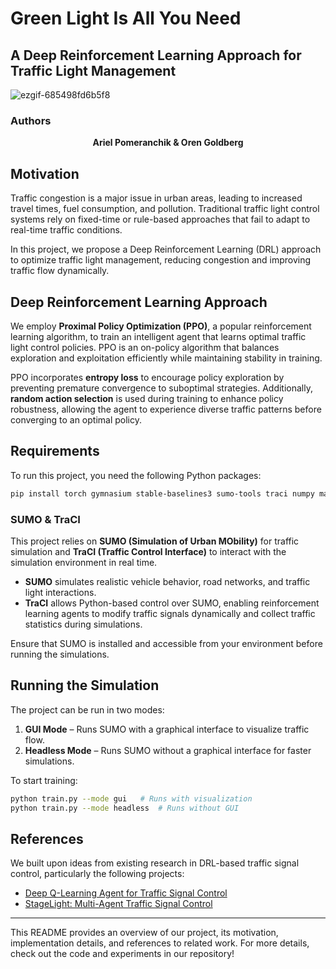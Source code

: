 # Green Light Is All You Need

## A Deep Reinforcement Learning Approach for Traffic Light Management

![ezgif-685498fd6b5f8](https://github.com/user-attachments/assets/22a5de08-4442-4e33-8e67-478ace0592c4)


### Authors
<p align="center">
  <strong>Ariel Pomeranchik & Oren Goldberg</strong>
</p>

## Motivation
Traffic congestion is a major issue in urban areas, leading to increased travel times, fuel consumption, and pollution. Traditional traffic light control systems rely on fixed-time or rule-based approaches that fail to adapt to real-time traffic conditions.

In this project, we propose a Deep Reinforcement Learning (DRL) approach to optimize traffic light management, reducing congestion and improving traffic flow dynamically.

## Deep Reinforcement Learning Approach
We employ **Proximal Policy Optimization (PPO)**, a popular reinforcement learning algorithm, to train an intelligent agent that learns optimal traffic light control policies. PPO is an on-policy algorithm that balances exploration and exploitation efficiently while maintaining stability in training. 

PPO incorporates **entropy loss** to encourage policy exploration by preventing premature convergence to suboptimal strategies. Additionally, **random action selection** is used during training to enhance policy robustness, allowing the agent to experience diverse traffic patterns before converging to an optimal policy.

## Requirements
To run this project, you need the following Python packages:

```bash
pip install torch gymnasium stable-baselines3 sumo-tools traci numpy matplotlib
```

### SUMO & TraCI
This project relies on **SUMO (Simulation of Urban MObility)** for traffic simulation and **TraCI (Traffic Control Interface)** to interact with the simulation environment in real time. 

- **SUMO** simulates realistic vehicle behavior, road networks, and traffic light interactions.
- **TraCI** allows Python-based control over SUMO, enabling reinforcement learning agents to modify traffic signals dynamically and collect traffic statistics during simulations.

Ensure that SUMO is installed and accessible from your environment before running the simulations.

## Running the Simulation
The project can be run in two modes:

1. **GUI Mode** – Runs SUMO with a graphical interface to visualize traffic flow.
2. **Headless Mode** – Runs SUMO without a graphical interface for faster simulations.

To start training:
```bash
python train.py --mode gui   # Runs with visualization
python train.py --mode headless  # Runs without GUI
```

## References
We built upon ideas from existing research in DRL-based traffic signal control, particularly the following projects:

- [Deep Q-Learning Agent for Traffic Signal Control](https://github.com/AndreaVidali/Deep-QLearning-Agent-for-Traffic-Signal-Control/tree/master/TLCS)
- [StageLight: Multi-Agent Traffic Signal Control](https://github.com/GangSuUGA/StageLight?tab=readme-ov-file)

---
This README provides an overview of our project, its motivation, implementation details, and references to related work. For more details, check out the code and experiments in our repository!
